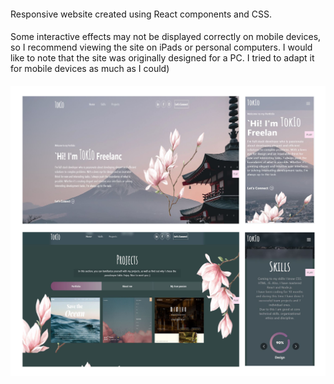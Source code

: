####
Responsive website created using React components and CSS.
####
Some interactive effects may not be displayed correctly on mobile devices, so I recommend viewing the site on iPads or personal computers. I would like to note that the site was originally designed for a PC. I tried to adapt it for mobile devices as much as I could)
####
![preview](https://github.com/Inna-Mykytiuk/Responsive-portfolio-website/blob/main/Tokio.png)

